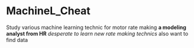 # MachineL_Cheat
Study various machine learning technic for motor rate making
**a modeling analyst from HR**
*desperate to learn new rate making technics*
also want to find data
